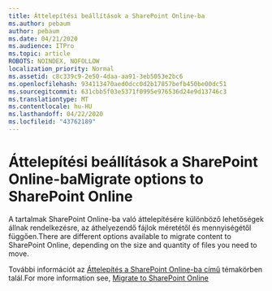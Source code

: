 ```yaml
---
title: Áttelepítési beállítások a SharePoint Online-ba
ms.author: pebaum
author: pebaum
ms.date: 04/21/2020
ms.audience: ITPro
ms.topic: article
ROBOTS: NOINDEX, NOFOLLOW
localization_priority: Normal
ms.assetid: c8c339c9-2e50-4daa-aa91-3eb5053e2bc6
ms.openlocfilehash: 934113470aed0dcc0d2b17857befb450be00dc51
ms.sourcegitcommit: 631cbb5f03e5371f0995e976536d24e9d13746c3
ms.translationtype: MT
ms.contentlocale: hu-HU
ms.lasthandoff: 04/22/2020
ms.locfileid: "43762189"
---
```

# <a name="migrate-options-to-sharepoint-online"></a><span data-ttu-id="a854c-102">Áttelepítési beállítások a SharePoint Online-ba</span><span class="sxs-lookup"><span data-stu-id="a854c-102">Migrate options to SharePoint Online</span></span>

<span data-ttu-id="a854c-103">A tartalmak SharePoint Online-ba való áttelepítésére különböző lehetőségek állnak rendelkezésre, az áthelyezendő fájlok méretétől és mennyiségétől függően.</span><span class="sxs-lookup"><span data-stu-id="a854c-103">There are different options available to migrate content to SharePoint Online, depending on the size and quantity of files you need to move.</span></span>
  
<span data-ttu-id="a854c-104">További információt az [Áttelepítés a SharePoint Online-ba című](https://go.microsoft.com/fwlink/?linkid-2022029) témakörben talál.</span><span class="sxs-lookup"><span data-stu-id="a854c-104">For more information see, [Migrate to SharePoint Online](https://go.microsoft.com/fwlink/?linkid-2022029)</span></span>
  

